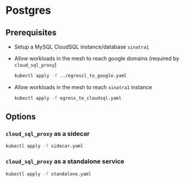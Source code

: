 # Postgres

## Prerequisites

* Setup a MySQL CloudSQL instance/database `sinatra1`
* Allow workloads in the mesh to reach google domains (required by `cloud_sql_proxy`)

  ```sh
  kubectl apply -f ../egressl_to_google.yaml
  ```

* Allow workloads in the mesh to reach `sinatra1` instance

  ```sh
  kubectl apply -f egress_to_cloudsql.yaml
  ```

## Options

### `cloud_sql_proxy` as a sidecar

```sh
kubectl apply -f sidecar.yaml
```

### `cloud_sql_proxy` as a standalone service

```sh
kubectl apply -f standalone.yaml
```